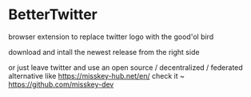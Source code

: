 # BetterTwitter
browser extension to replace twitter logo with the good'ol bird

download and intall the newest release from the right side

or just leave twitter and use an open source / decentralized / federated alternative like https://misskey-hub.net/en/
check it ~ https://github.com/misskey-dev
